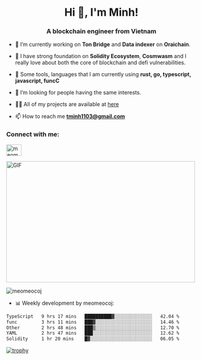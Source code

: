 <h1 align="center">Hi 👋, I'm Minh!</h1>
<h3 align="center">A blockchain engineer from Vietnam</h3>

- 🌱 I’m currently working on **Ton Bridge** and **Data indexer** on **Oraichain**.

- 📖 I have strong foundation on **Solidity Ecosystem**, **Cosmwasm** and I really love about both the core of blockchain and defi vulnerabilities.

- 💬 Some tools, languages that I am currently using **rust, go, typescript, javascript, funcC**

- 🤝 I’m looking for people having the same interests.

- 👨‍💻 All of my projects are available at [here](https://github.com/meomeocoj?tab=repositories)

- 📫 How to reach me **tminh1103@gmail.com**


<h3 align="left">Connect with me:</h3>
<p align="left">
<a href="https://www.linkedin.com/in/meomeocoj/" target="blank"><img align="center" src="https://raw.githubusercontent.com/rahuldkjain/github-profile-readme-generator/master/src/images/icons/Social/linked-in-alt.svg" alt="meomeocoj" height="30" width="40" /></a>
</p>
<img align="center" alt="GIF" src="https://media.giphy.com/media/v1.Y2lkPTc5MGI3NjExaGx2OTI2N240MnFxdWYxZmY5NHJwaDI4MmQ0MTl6bHY5cmsxNm90OSZlcD12MV9pbnRlcm5hbF9naWZfYnlfaWQmY3Q9Zw/lQJNunHwZ32RGilGRO/giphy.gif" width="500" height="320" />

<p><img align="center" src="https://github-readme-stats.vercel.app/api/top-langs?username=meomeocoj&show_icons=true&locale=en&layout=compact" alt="meomeocoj" /></p>

- 📊 Weekly development by meomeocoj:
<!--START_SECTION:waka-->

```txt
TypeScript   9 hrs 17 mins   ██████████▓░░░░░░░░░░░░░░   42.04 %
func         3 hrs 11 mins   ███▓░░░░░░░░░░░░░░░░░░░░░   14.46 %
Other        2 hrs 48 mins   ███▒░░░░░░░░░░░░░░░░░░░░░   12.70 %
YAML         2 hrs 47 mins   ███░░░░░░░░░░░░░░░░░░░░░░   12.62 %
Solidity     1 hr 20 mins    █▓░░░░░░░░░░░░░░░░░░░░░░░   06.05 %
```

<!--END_SECTION:waka-->


[![trophy](https://github-profile-trophy.vercel.app/?username=meomeocoj&theme=onedark)]()
